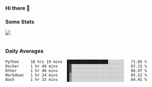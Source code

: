 ### Hi there 👋

<!--
**haruishi43/haruishi43** is a ✨ _special_ ✨ repository because its `README.md` (this file) appears on your GitHub profile.

Here are some ideas to get you started:

- 🔭 I’m currently working on ...
- 🌱 I’m currently learning ...
- 👯 I’m looking to collaborate on ...
- 🤔 I’m looking for help with ...
- 💬 Ask me about ...
- 📫 How to reach me: ...
- 😄 Pronouns: ...
- ⚡ Fun fact: ...
-->

### Some Stats
<div>
  <img align="center" src="https://github-readme-stats.vercel.app/api?username=haruishi43&count_private=true&show_icons=true" />
</div>

</br>

### Daily Averages

<!--START_SECTION:waka-->
```text
Python     18 hrs 19 mins  ██████████████████░░░░░░░   71.85 % 
Docker     1 hr 49 mins    █▓░░░░░░░░░░░░░░░░░░░░░░░   07.15 % 
Other      1 hr 46 mins    █▓░░░░░░░░░░░░░░░░░░░░░░░   06.97 % 
Markdown   1 hr 24 mins    █▒░░░░░░░░░░░░░░░░░░░░░░░   05.52 % 
Bash       1 hr 15 mins    █▒░░░░░░░░░░░░░░░░░░░░░░░   04.91 % 
```
<!--END_SECTION:waka-->
